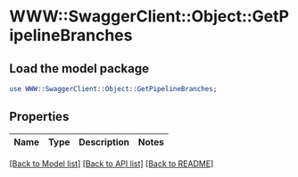 # WWW::SwaggerClient::Object::GetPipelineBranches

## Load the model package
```perl
use WWW::SwaggerClient::Object::GetPipelineBranches;
```

## Properties
Name | Type | Description | Notes
------------ | ------------- | ------------- | -------------

[[Back to Model list]](../README.md#documentation-for-models) [[Back to API list]](../README.md#documentation-for-api-endpoints) [[Back to README]](../README.md)


